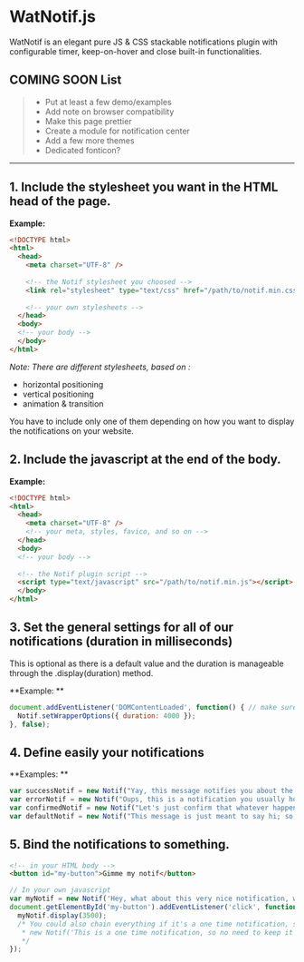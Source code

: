 # WatNotif.js
WatNotif is an elegant pure JS &amp; CSS stackable notifications plugin with configurable timer, keep-on-hover and close built-in functionalities.

## COMING SOON List 

> * Put at least a few demo/examples
> * Add note on browser compatibility
> * Make this page prettier
> * Create a module for notification center
> * Add a few more themes
> * Dedicated fonticon?

***

## 1. Include the stylesheet you want in the HTML head of the page.

**Example:**

```html
<!DOCTYPE html>
<html>
  <head>
    <meta charset="UTF-8" />
    
    <!-- the Notif stylesheet you choosed -->
    <link rel="stylesheet" type="text/css" href="/path/to/notif.min.css" />
    
    <!-- your own stylesheets -->
  </head>
  <body>
  <!-- your body -->
  </body>
</html>
```


*Note: There are different stylesheets, based on :* 

* horizontal positioning 
* vertical positioning
* animation & transition

You have to include only one of them depending on how you want to display the notifications on your website. 


## 2. Include the javascript at the end of the body.
**Example:**

```html
<!DOCTYPE html>
<html>
  <head>
    <meta charset="UTF-8" />
    <!-- your meta, styles, favico, and so on -->
  </head>
  <body>
  <!-- your body -->
  
  <!-- the Notif plugin script -->
  <script type="text/javascript" src="/path/to/notif.min.js"></script>
  </body>
</html>
```


## 3. Set the general settings for all of our notifications (duration in milliseconds) 
This is optional as there is a default value and the duration is manageable through the .display(duration) method.

**Example: **

```javascript
document.addEventListener('DOMContentLoaded', function() { // make sure the DOM is fully loaded before starting anything
  Notif.setWrapperOptions({ duration: 4000 });
}, false);
```


## 4. Define easily your notifications 
**Examples: **

```javascript 
var successNotif = new Notif("Yay, this message notifies you about the success of whatever!", "success");
var errorNotif = new Notif("Oups, this is a notification you usually hope to not display.", "error");
var confirmedNotif = new Notif("Let's just confirm that whatever happened.", "confirmed");
var defaultNotif = new Notif("This message is just meant to say hi; so \"hi!\"", "default");
```


## 5. Bind the notifications to something.

```html 
<!-- in your HTML body -->
<button id="my-button">Gimme my notif</button>
```
```javascript 
// In your own javascript
var myNotif = new Notif('Hey, what about this very nice notification, with a <a href="#">link</a> and everything?', "default");
document.getElementById('my-button').addEventListener('click', function(e) {
  myNotif.display(3500);
  /* You could also chain everything if it's a one time notification, such as:
   * new Notif('This is a one time notification, so no need to keep it in a JS variable.', "confirmed").display(4000);
   */
});
```